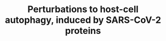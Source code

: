 ---
annotations:
- type: Pathway Ontology
  value: altered autophagy pathway
- type: Disease Ontology
  value: COVID-19
- type: Pathway Ontology
  value: infectious disease pathway
authors:
- Rex D A B
- Egonw
- Fehrhart
- Marvin M2
- Eweitz
- Finterly
- Khanspers
description: Overview of perturbations to host-cell autophagy, induced by distinct
  proteins of SARS-CoV-2, derived from the network diffusion model and overlaid with
  the changes in protein levels, ubiquitination and phosphorylation induced by SARS-CoV-2
  infection
last-edited: 2021-12-22
organisms:
- Homo sapiens
redirect_from:
- /index.php/Pathway:WP4936
- /instance/WP4936
schema-jsonld:
- '@context': https://schema.org/
  '@id': https://wikipathways.github.io/pathways/WP4936.html
  '@type': Dataset
  creator:
    '@type': Organization
    name: WikiPathways
  description: Overview of perturbations to host-cell autophagy, induced by distinct
    proteins of SARS-CoV-2, derived from the network diffusion model and overlaid
    with the changes in protein levels, ubiquitination and phosphorylation induced
    by SARS-CoV-2 infection
  keywords:
  - ATG2B
  - RB1CC1
  - Phagophore
  - VAMP8
  - GABARAPL2
  - AKT1
  - LAMTOR1
  - ATG7
  - RAB7A
  - PKM
  - VPS41
  - GSK3
  - EIF4B
  - NBR1
  - AKT1S1
  - VPS11
  - DEPTOR
  - VPS16
  - MLST8
  - PPP1R9A
  - OPTN
  - ATG12
  - NSP6
  - TMEM59
  - ATG4A
  - ATG5
  - SQSTM1
  - CALCOCO2
  - MAP1LC3B
  - APOB
  - ULK1
  - VPS33A
  - LAMP2
  - LARP1
  - TSC2
  - RPS6
  - ORF3
  - MTOR
  - AMPK
  - VPS39
  - RHEB
  - ATG3
  - TAX1BP1
  - ATG16L
  - ATG13
  - RPTOR
  - VPS18
  - ATG9A
  - P70S6K
  license: CC0
  name: Perturbations to host-cell autophagy, induced by SARS-CoV-2 proteins
seo: CreativeWork
title: Perturbations to host-cell autophagy, induced by SARS-CoV-2 proteins
wpid: WP4936
---